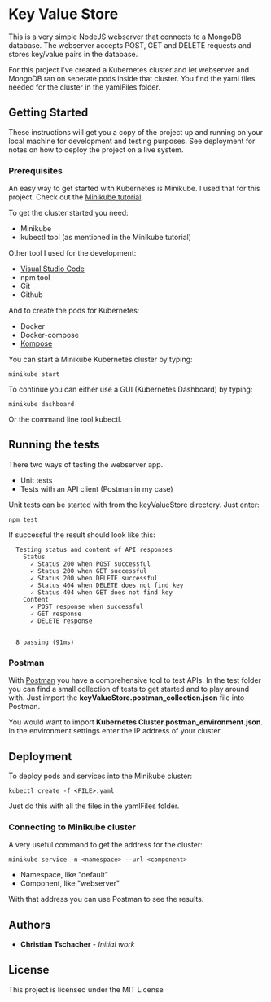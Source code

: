 # Key Value Store

This is a very simple NodeJS webserver that connects to a MongoDB database. The webserver accepts POST, GET and DELETE requests
and stores key/value pairs in the database.

For this project I've created a Kubernetes cluster and let webserver and MongoDB ran on seperate pods inside that cluster. You
find the yaml files needed for the cluster in the yamlFiles folder.


## Getting Started

These instructions will get you a copy of the project up and running on your local machine for development and testing purposes. See deployment for notes on how to deploy the project on a live system.

### Prerequisites

An easy way to get started with Kubernetes is Minikube. I used that for this project. Check out the 
[Minikube tutorial](https://kubernetes.io/docs/setup/learning-environment/minikube/).

To get the cluster started you need:
* Minikube
* kubectl tool (as mentioned in the Minikube tutorial)

Other tool I used for the development:
* [Visual Studio Code](https://code.visualstudio.com/)
* npm tool
* Git
* Github

And to create the pods for Kubernetes:
* Docker
* Docker-compose
* [Kompose](https://github.com/kubernetes/kompose)


You can start a Minikube Kubernetes cluster by typing:

```
minikube start
```

To continue you can either use a GUI (Kubernetes Dashboard) by typing:
```
minikube dashboard
```

Or the command line tool kubectl. 



## Running the tests
There two ways of testing the webserver app.
* Unit tests
* Tests with an API client (Postman in my case)

Unit tests can be started with from the keyValueStore directory. Just enter:
```
npm test
```

If successful the result should look like this:
```
  Testing status and content of API responses
    Status
      ✓ Status 200 when POST successful
      ✓ Status 200 when GET successful
      ✓ Status 200 when DELETE successful
      ✓ Status 404 when DELETE does not find key
      ✓ Status 404 when GET does not find key
    Content
      ✓ POST response when successful
      ✓ GET response
      ✓ DELETE response


  8 passing (91ms)
```

### Postman
With [Postman](https://www.getpostman.com/) you have a comprehensive tool to test APIs. In the test folder you can find a small
collection of tests to get started and to play around with. Just import the **keyValueStore.postman_collection.json** file into Postman.

You would want to import **Kubernetes Cluster.postman_environment.json**. In the environment settings enter the IP address of your cluster.


## Deployment

To deploy pods and services into the Minikube cluster:
```
kubectl create -f <FILE>.yaml
```
Just do this with all the files in the yamlFiles folder.


### Connecting to Minikube cluster
A very useful command to get the address for the cluster:
```
minikube service -n <namespace> --url <component>
```
* Namespace, like "default"
* Component, like "webserver"

With that address you can use Postman to see the results. 


## Authors

* **Christian Tschacher** - *Initial work* 


## License

This project is licensed under the MIT License 



